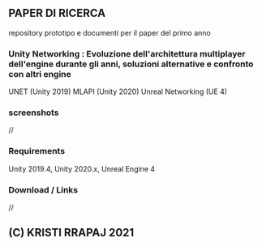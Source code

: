  ## PAPER DI RICERCA
repository prototipo e documenti per il paper del primo anno

### Unity Networking : Evoluzione dell'architettura multiplayer dell'engine durante gli anni, soluzioni alternative e confronto con altri engine
UNET (Unity 2019)
MLAPI (Unity 2020)
Unreal Networking (UE 4)

### screenshots
//


### Requirements
Unity 2019.4, Unity 2020.x, Unreal Engine 4


### Download / Links
//

## (C) KRISTI RRAPAJ 2021



